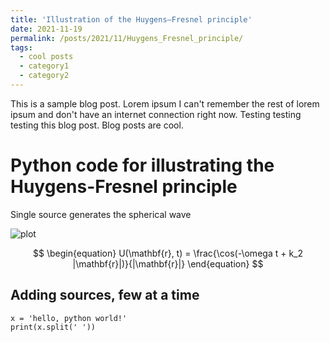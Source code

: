 ```yaml
---
title: 'Illustration of the Huygens–Fresnel principle'
date: 2021-11-19
permalink: /posts/2021/11/Huygens_Fresnel_principle/
tags:
  - cool posts
  - category1
  - category2
---
```


This is a sample blog post. Lorem ipsum I can't remember the rest of lorem ipsum and don't have an internet connection right now. Testing testing testing this blog post. Blog posts are cool.

Python code for illustrating the Huygens-Fresnel principle
======

Single source generates the spherical wave

![plot](https://mkschmidtjr.github.io/images/plot85.png "Title")

$$
\begin{equation}
  U(\mathbf{r}, t) = \frac{\cos(-\omega t + k_2 |\mathbf{r}|)}{|\mathbf{r}|}
\end{equation}
$$



Adding sources, few at a time
------

```{python}
x = 'hello, python world!'
print(x.split(' '))
```

